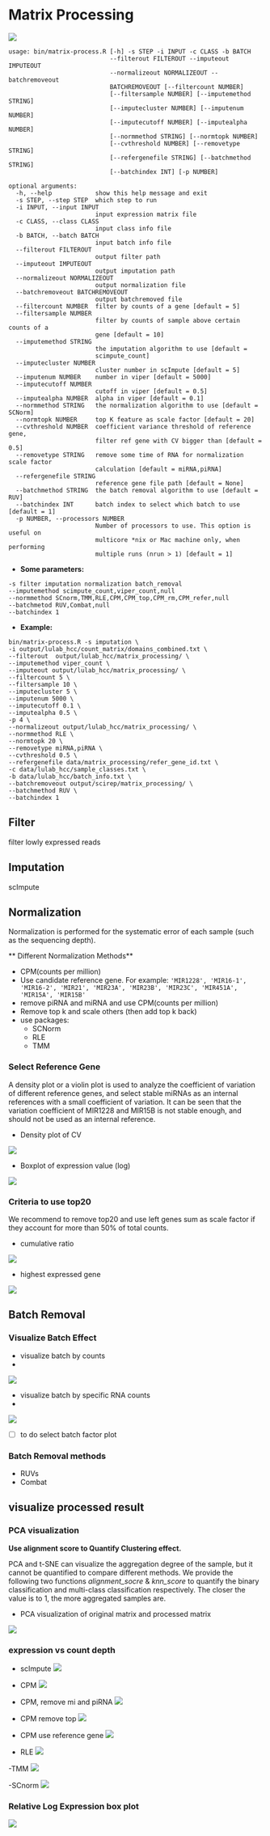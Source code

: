 # Matrix Processing   

![](../assets/pipeline_matrix.png)

```
usage: bin/matrix-process.R [-h] -s STEP -i INPUT -c CLASS -b BATCH
                            --filterout FILTEROUT --imputeout IMPUTEOUT
                            --normalizeout NORMALIZEOUT --batchremoveout
                            BATCHREMOVEOUT [--filtercount NUMBER]
                            [--filtersample NUMBER] [--imputemethod STRING]
                            [--imputecluster NUMBER] [--imputenum NUMBER]
                            [--imputecutoff NUMBER] [--imputealpha NUMBER]
                            [--normmethod STRING] [--normtopk NUMBER]
                            [--cvthreshold NUMBER] [--removetype STRING]
                            [--refergenefile STRING] [--batchmethod STRING]
                            [--batchindex INT] [-p NUMBER]

optional arguments:
  -h, --help            show this help message and exit
  -s STEP, --step STEP  which step to run
  -i INPUT, --input INPUT
                        input expression matrix file
  -c CLASS, --class CLASS
                        input class info file
  -b BATCH, --batch BATCH
                        input batch info file
  --filterout FILTEROUT
                        output filter path
  --imputeout IMPUTEOUT
                        output imputation path
  --normalizeout NORMALIZEOUT
                        output normalization file
  --batchremoveout BATCHREMOVEOUT
                        output batchremoved file
  --filtercount NUMBER  filter by counts of a gene [default = 5]
  --filtersample NUMBER
                        filter by counts of sample above certain counts of a
                        gene [default = 10]
  --imputemethod STRING
                        the imputation algorithm to use [default =
                        scimpute_count]
  --imputecluster NUMBER
                        cluster number in scImpute [default = 5]
  --imputenum NUMBER    number in viper [default = 5000]
  --imputecutoff NUMBER
                        cutoff in viper [default = 0.5]
  --imputealpha NUMBER  alpha in viper [default = 0.1]
  --normmethod STRING   the normalization algorithm to use [default = SCNorm]
  --normtopk NUMBER     top K feature as scale factor [default = 20]
  --cvthreshold NUMBER  coefficient variance threshold of reference gene,
                        filter ref gene with CV bigger than [default = 0.5]
  --removetype STRING   remove some time of RNA for normalization scale factor
                        calculation [default = miRNA,piRNA]
  --refergenefile STRING
                        reference gene file path [default = None]
  --batchmethod STRING  the batch removal algorithm to use [default = RUV]
  --batchindex INT      batch index to select which batch to use [default = 1]
  -p NUMBER, --processors NUMBER
                        Number of processors to use. This option is useful on
                        multicore *nix or Mac machine only, when performing
                        multiple runs (nrun > 1) [default = 1]
```

- **Some parameters:**

```
-s filter imputation normalization batch_removal
--imputemethod scimpute_count,viper_count,null
--normmethod SCnorm,TMM,RLE,CPM,CPM_top,CPM_rm,CPM_refer,null
--batchmetod RUV,Combat,null
--batchindex 1
```

- **Example:**

```
bin/matrix-process.R -s imputation \
-i output/lulab_hcc/count_matrix/domains_combined.txt \
--filterout  output/lulab_hcc/matrix_processing/ \
--imputemethod viper_count \
--imputeout output/lulab_hcc/matrix_processing/ \
--filtercount 5 \
--filtersample 10 \
--imputecluster 5 \
--imputenum 5000 \
--imputecutoff 0.1 \
--imputealpha 0.5 \
-p 4 \
--normalizeout output/lulab_hcc/matrix_processing/ \
--normmethod RLE \
--normtopk 20 \
--removetype miRNA,piRNA \
--cvthreshold 0.5 \
--refergenefile data/matrix_processing/refer_gene_id.txt \
-c data/lulab_hcc/sample_classes.txt \
-b data/lulab_hcc/batch_info.txt \
--batchremoveout output/scirep/matrix_processing/ \
--batchmethod RUV \
--batchindex 1
```


## Filter
filter lowly expressed reads

## Imputation
scImpute


## Normalization
Normalization is performed for the systematic error of each sample (such as the sequencing depth).

** Different Normalization Methods**

* CPM\(counts per million\)
* Use candidate reference gene. For example: `'MIR1228', 'MIR16-1', 'MIR16-2', 'MIR21', 'MIR23A', 'MIR23B', 'MIR23C', 'MIR451A', 'MIR15A', 'MIR15B'`
* remove piRNA and miRNA and use CPM\(counts per million\)
* Remove top k and scale others (then add top k back)
* use packages:
    * SCNorm
    * RLE
    * TMM


### Select Reference Gene

A density plot or a violin plot is used to analyze the coefficient of variation of different reference genes, and select stable miRNAs as an internal references with a small coefficient of variation. It can be seen that the variation coefficient of MIR1228 and MIR15B is not stable enough, and should not be used as an internal reference.

- Density plot of CV

![](../assets/cv_density.png) 

- Boxplot of expression value (log)


![](../assets/refer_box.png)


### Criteria to use top20

We recommend to remove top20 and use left genes sum as scale factor if they account for more than 50% of total counts.

- cumulative ratio


![](../assets/topk.png)

- highest expressed gene


![](../assets/plot_highest_exprs.png)



## Batch Removal

### Visualize Batch Effect
- visualize batch by counts
- 
![](../assets/show_batch.png)

- visualize batch by specific RNA counts
- 
![](../assets/show_batch_rna.png)

- [ ] to do select batch factor plot


### Batch Removal methods

* RUVs
* Combat



## visualize processed result
### PCA visualization
**Use alignment score to Quantify Clustering effect.**

PCA and t-SNE can visualize the aggregation degree of the sample, but it cannot be quantified to compare different methods. We provide the following two functions _alignment\_socre_ & _knn\_score_ to quantify the binary classification and multi-class classification respectively. The closer the value is to 1, the more aggregated samples are.


- PCA visualization of original matrix and processed matrix


![](../assets/PCA.png)


### expression vs count depth

- scImpute
![](../assets/mat_impute_count_depth.png)

- CPM
![](../assets/mat_cpm_count_depth.png)

- CPM, remove mi and piRNA
![](../assets/mat_cpm_rm_count_depth.png)

- CPM remove top
![](../assets/mat_cpm_top_count_depth.png)

- CPM use reference gene
![](../assets/mat_cpm_refer_count_depth.png)

- RLE
![](../assets/mat_rle_count_depth.png)

-TMM
![](../assets/mat_tmm_count_depth.png)

-SCnorm
![](../assets/mat_scnorm_count_depth.png)


### Relative Log Expression box plot
![](../assets/RLE.png)



